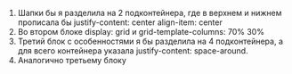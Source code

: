 1. Шапки бы я разделила на 2 подконтейнера, где в верхнем и нижнем прописала бы justify-content: center align-item: center
2. Во втором блоке display: grid и grid-template-columns: 70% 30%
3. Третий блок с особенностями я бы разделила на 4 подконтейнера, а для всего контейнера указала justify-content: space-around.
4. Аналогично третьему блоку